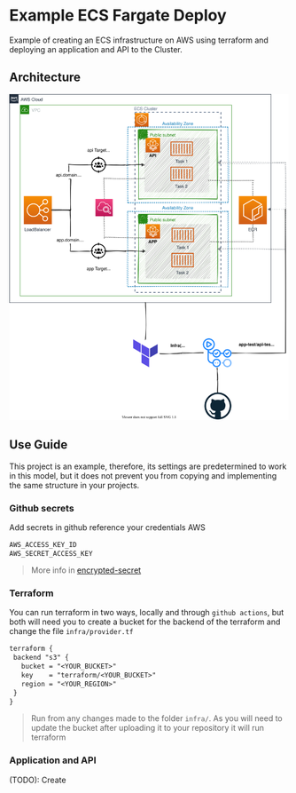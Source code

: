 # Example ECS Fargate Deploy
Example of creating an ECS infrastructure on AWS using terraform and deploying an application and API to the Cluster.

## Architecture

![Base Architecture](docs/img/architecture.svg)

## Use Guide

This project is an example, therefore, its settings are predetermined to work in this model, but it does not prevent you from copying and implementing the same structure in your projects.

### Github secrets

Add secrets in github reference your credentials AWS

```
AWS_ACCESS_KEY_ID
AWS_SECRET_ACCESS_KEY
```
> More info in [encrypted-secret](https://docs.github.com/pt/free-pro-team@latest/actions/reference/encrypted-secrets)
### Terraform
You can run terraform in two ways, locally and through `github actions`, but both will need you to create a bucket for the backend of the terraform and change the file `infra/provider.tf`

 ```HCL
terraform {
  backend "s3" {
    bucket = "<YOUR_BUCKET>"
    key    = "terraform/<YOUR_BUCKET>"
    region = "<YOUR_REGION>"
  }
}
 ```

>Run from any changes made to the folder `infra/`. As you will need to update the bucket after uploading it to your repository it will run terraform

### Application and API
 (TODO): Create
